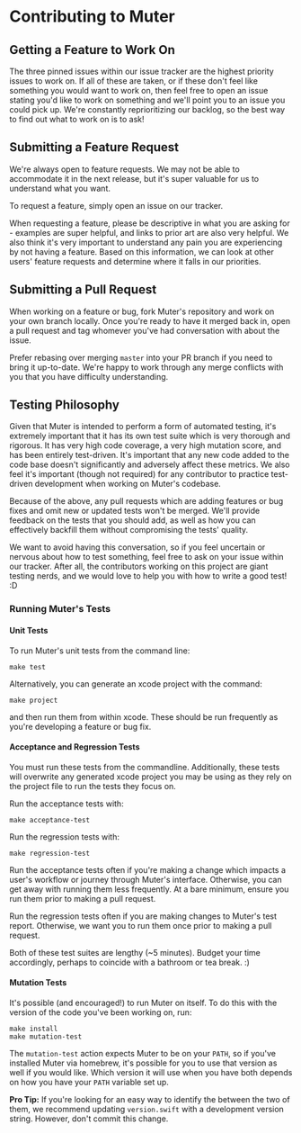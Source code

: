 # Contributing to Muter

## Getting a Feature to Work On
The three pinned issues within our issue tracker are the highest priority issues to work on. If all of these are taken, or if these don't feel like something you would want to work on, then feel free to open an issue stating you'd like to work on something and we'll point you to an issue you could pick up. We're constantly reprioritizing our backlog, so the best way to find out what to work on is to ask!

## Submitting a Feature Request
We're always open to feature requests. We may not be able to accommodate it in the next release, but it's super valuable for us to understand what you want.

To request a feature, simply open an issue on our tracker.

When requesting a feature, please be descriptive in what you are asking for - examples are super helpful, and links to prior art are also very helpful. We also think it's very important to understand any pain you are experiencing by not having a feature. Based on this information, we can look at other users' feature requests and determine where it falls in our priorities.

## Submitting a Pull Request
When working on a feature or bug, fork Muter's repository and work on your own branch locally. Once you're ready to have it merged back in, open a pull request and tag whomever you've had conversation with about the issue.

Prefer rebasing over merging `master` into your PR branch if you need to bring it up-to-date. We're happy to work through any merge conflicts with you that you have difficulty understanding.

## Testing Philosophy
Given that Muter is intended to perform a form of automated testing, it's extremely important that it has its own test suite which is very thorough and rigorous. It has very high code coverage, a very high mutation score, and has been entirely test-driven. It's important that any new code added to the code base doesn't significantly and adversely affect these metrics. We also feel it's important (though not required) for any contributor to practice test-driven development when working on Muter's codebase.

Because of the above, any pull requests which are adding features or bug fixes and omit new or updated tests won't be merged. We'll provide feedback on the tests that you should add, as well as how you can effectively backfill them without compromising the tests' quality. 

We want to avoid having this conversation, so if you feel uncertain or nervous about how to test something, feel free to ask on your issue within our tracker. After all, the contributors working on this project are giant testing nerds, and we would love to help you with how to write a good test! :D

### Running Muter's Tests

#### Unit Tests
To run Muter's unit tests from the command line:

```make test```

Alternatively, you can generate an xcode project with the command:

```make project```

and then run them from within xcode. These should be run frequently as you're developing a feature or bug fix.

#### Acceptance and Regression Tests
You must run these tests from the commandline. Additionally, these tests will overwrite any generated xcode project you may be using as they rely on the project file to run the tests they focus on.

Run the acceptance tests with:

```make acceptance-test```


Run the regression tests with:

```make regression-test```

Run the acceptance tests often if you're making a change which impacts a user's workflow or journey through Muter's interface. Otherwise, you can get away with running them less frequently. At a bare minimum, ensure you run them prior to making a pull request.

Run the regression tests often if you are making changes to Muter's test report. Otherwise, we want you to run them once prior to making a pull request.

Both of these test suites are lengthy (~5 minutes). Budget your time accordingly, perhaps to coincide with a bathroom or tea break. :)

#### Mutation Tests
It's possible (and encouraged!) to run Muter on itself. To do this with the version of the code you've been working on, run:

```
make install
make mutation-test
```

The `mutation-test` action expects Muter to be on your `PATH`, so if you've installed Muter via homebrew, it's possible for you to use that version as well if you would like. Which version it will use when you have both depends on how you have your `PATH` variable set up. 

**Pro Tip:** If you're looking for an easy way to identify the between the two of them, we recommend updating `version.swift` with a development version string. However, don't commit this change.
